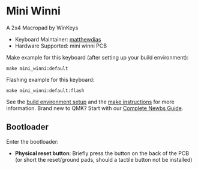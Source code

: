 # Mini Winni

A 2x4 Macropad by WinKeys

-   Keyboard Maintainer: [matthewdias](https://github.com/matthewdias)
-   Hardware Supported: mini winni PCB

Make example for this keyboard (after setting up your build environment):

    make mini_winni:default

Flashing example for this keyboard:

    make mini_winni:default:flash

See the [build environment setup](https://docs.qmk.fm/#/getting_started_build_tools) and the [make instructions](https://docs.qmk.fm/#/getting_started_make_guide) for more information. Brand new to QMK? Start with our [Complete Newbs Guide](https://docs.qmk.fm/#/newbs).

## Bootloader

Enter the bootloader:

-   **Physical reset button**: Briefly press the button on the back of the PCB (or short the reset/ground pads, should a tactile button not be installed)
